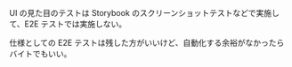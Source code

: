 UI の見た目のテストは Storybook のスクリーンショットテストなどで実施して、E2E テストでは実施しない。

仕様としての E2E テストは残した方がいいけど、自動化する余裕がなかったらバイトでもいい。
